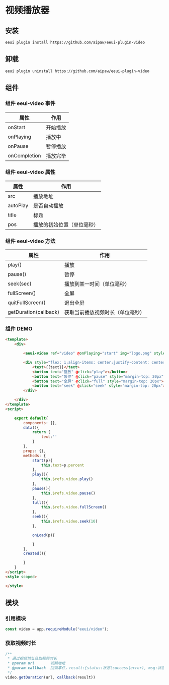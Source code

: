 # 视频播放器

## 安装

```shell script
eeui plugin install https://github.com/aipaw/eeui-plugin-video
```

## 卸载

```shell script
eeui plugin uninstall https://github.com/aipaw/eeui-plugin-video
```

## 组件

### 组件 eeui-video 事件

| 属性 | 作用 |
| --- | --- |
| onStart | 开始播放 |
| onPlaying | 播放中 |
| onPause | 暂停播放 |
| onCompletion | 播放完毕 |

### 组件 eeui-video 属性

| 属性 | 作用 |
| --- | --- |
| src | 播放地址 |
| autoPlay | 是否自动播放 |
| title | 标题 |
| pos | 播放的初始位置（单位毫秒） |

### 组件 eeui-video 方法

| 属性 | 作用 |
| --- | --- |
| play() | 播放 |
| pause() | 暂停 |
| seek(sec) | 播放到某一时间（单位毫秒） |
| fullScreen() | 全屏 |
| quitFullScreen() | 退出全屏 |
| getDuration(callback) | 获取当前播放视频时长（单位毫秒） |


### 组件 DEMO

```html
<template>
    <div>

        <eeui-video ref="video" @onPlaying="start" img="logo.png" style="width:750px;height:400px;background-color: black" title="xxxxx" auto-play="false"   src="http://mp4.vjshi.com/2013-07-25/2013072519392517096.mp4"></eeui-video>

        <div style="flex: 1;align-items: center;justify-content: center">
            <text>{{text}}</text>
            <button text="播放" @click="play"></button>
            <button text="暂停" @click="pause" style="margin-top: 20px"></button>
            <button text="全屏" @click="full" style="margin-top: 20px"></button>
            <button text="seek" @click="seek" style="margin-top: 20px"></button>
        </div>

    </div>
</template>
<script>

    export default{
        components: {},
        data(){
            return {
                text:''
            }
        },
        props: {},
        methods: {
            start(p){
                this.text=p.percent
            },
            play(){
                this.$refs.video.play()
            },
            pause(){
                this.$refs.video.pause()
            },
            full(){
                this.$refs.video.fullScreen()
            },
            seek(){
                this.$refs.video.seek(10)
            },

            onLoad(p){

            }
        },
        created(){

        }
    }
</script>
<style scoped>

</style>

```

## 模块

### 引用模块
```js
const video = app.requireModule("eeui/video");
```

### 获取视频时长

```js
/**
 * 通过视频地址获取视频时长
 * @param url       视频地址
 * @param callback  回调事件，result:{status:状态(success|error), msg:状态描述, url:视频地址, duration:总时长毫秒数}
 */
video.getDuration(url, callback(result))

```
